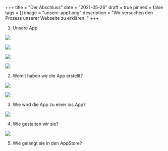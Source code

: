 +++
title = "Der Abschluss"
date = "2021-05-26"
draft = true
pinned = false
tags = []
image = "unsere-app1.png"
description = "Wir versuchen den Prozess unserer Webseite zu erklären. "
+++
1. Unsere App

![](unsere-app1.png)

![](unsere-app2.png)

![](unsere-app4.png)

![](unsere-app3.png)

2. Womit haben wir die App erstellt?

![](web_app.png)

![](web_creator.png)

3. Wie wird die App zu einer ios.App?

![](app-zu-ios2.png)

4. Wie gestalten wir sie?

![](gestaltung.png)

5. Wie gelangt sie in den AppStore?